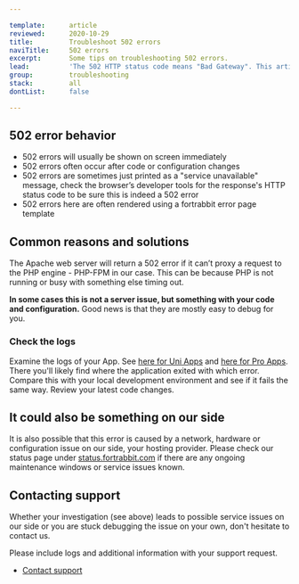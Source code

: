 ```yaml
---

template:      article
reviewed:      2020-10-29
title:         Troubleshoot 502 errors
naviTitle:     502 errors
excerpt:       Some tips on troubleshooting 502 errors.
lead:          'The 502 HTTP status code means "Bad Gateway". This article aims to help developers troubleshooting 502 errors.'
group:         troubleshooting
stack:         all
dontList:      false

---
```



## 502 error behavior

* 502 errors will usually be shown on screen immediately
* 502 errors often occur after code or configuration changes
* 502 errors are sometimes just printed as a "service unavailable" message, check the browser’s developer tools for the response's HTTP status code to be sure this is indeed a 502 error
* 502 errors here are often rendered using a fortrabbit error page template


## Common reasons and solutions

The Apache web server will return a 502 error if it can’t proxy a request to the PHP engine - PHP-FPM in our case. This can be because PHP is not running or busy with something else timing out.

**In some cases this is not a server issue, but something with your code and configuration.** Good news is that they are mostly easy to debug for you.


### Check the logs

Examine the logs of your App. See [here for Uni Apps](logging-uni) and [here for Pro Apps](logging-pro). There you'll likely find where the application exited with which error. Compare this with your local development environment and see if it fails the same way. Review your latest code changes.


## It could also be something on our side

It is also possible that this error is caused by a network, hardware or configuration issue on our side, your hosting provider. Please check our status page under [status.fortrabbit.com](https://status.fortrabit.com) if there are any ongoing maintenance windows or service issues known.


## Contacting support

Whether your investigation (see above) leads to possible service issues on our side or you are stuck debugging the issue on your own, don't hesitate to contact us.

Please include logs and additional information with your support request. 

* <a href="#asd" onclick="Intercom('showNewMessage', 'I see 502 for my App ______ for around ___. I have made the following changes recently: ____. Find attached the php_error log in question.')">Contact support</a>